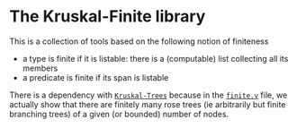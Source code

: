 # The Kruskal-Finite library

This is a collection of tools based on the following notion of finiteness
- a type is finite if it is listable: there is a (computable) list collecting all its members
- a predicate is finite if its span is listable

There is a dependency with [`Kruskal-Trees`](https://github.com/DmxLarchey/Kruskal-Trees) because
in the [`finite.v`](theories/finite.v) file, we actually show that there are finitely many rose
trees (ie arbitrarily but finite branching trees) of a given (or bounded) number of nodes.

